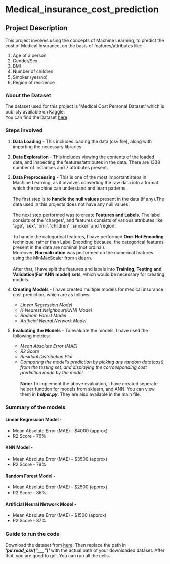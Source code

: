 # Medical_insurance_cost_prediction

## Project Description
This project involves using the concepts of Machine Learning, to predict the cost of Medical Insurance, on the basis of features/attributes like: <br>
1. Age of a person
2. Gender/Sex
3. BMI
4. Number of children
5. Smoker (yes/no)
6. Region of residence

### About the Dataset
The dataset used for this project is 'Medical Cost Personal Dataset' which is publicly available on Kaggle. <br>
You can find the Dataset [here](https://www.kaggle.com/datasets/mirichoi0218/insurance)

### Steps involved
1. <b>Data Loading</b> - This includes loading the data (csv file), along with importing the necessary libraries.
2. <b>Data Exploration</b> - This includes viewing the contents of the loaded data, and inspecting the features/attributes in the data. There are 1338 number of instances and 7 attributes present.
3. <b>Data Preprocessing</b> - This is one of the most important steps in Machine Learning, as it involves converting the raw data into a format which the machine can understand and learn patterns.
<br><br>The first step is to <b>handle the null values</b> present in the data (if any).The data used in this projects does not have any null values.
<br><br>The next step performed was to create <b>Features and Labels</b>. The label consists of the 'charges', and features consists of various attributes like 'age', 'sex', 'bmi', 'children' ,'smoker' and 'region'.
<br><br> To handle the categorical features, I have performed <b>One-Hot Encoding</b> technique, rather than Label Encoding because, the categorical features present in the data are nominal (not ordinal).
<br> Moreover, <b>Normalization</b> was performed on the numerical features using the MinMaxScaler from sklearn.
<br><br>After that, I have split the features and labels into <b>Training, Testing and Validation(For ANN model) sets</b>, which would be necessary for creating models.

4. <b>Creating Models</b> - I have created multiple models for medical insurance cost prediction, which are as follows: <br>
     * <i>Linear Regression Model</i><br>
   * <i>K-Nearest Neighbour(KNN) Model</i><br>
   * <i>Radnom Forest Model</i><br>
   * <i>Artificial Neural Network Model</i><br>
5.  <b>Evaluating the Models</b> - To evaluate the models, I have used the following metrics: <br>
    * <i>Mean Absolute Error (MAE)</i><br>
     * <i>R2 Score</i><br>
     * <i>Residual Distribution Plot</i><br>
      * <i>Comparing the model's prediction by picking any random data(cost) from the testing set, and displaying the corroesponding cost prediction made by the model.</i><br><br>
     <b>Note: </b>To implement the above evaluation, I have created seperate helper function for models from sklearn, and ANN. You can view them in <i><b>helper.py</b></i>. They are also available in the main file.

### Summary of the models
#### Linear Regression Model -
* Mean Absolute Error (MAE) - $4000 (approx)
* R2 Score - 76%

#### KNN Model - 
* Mean Absolute Error (MAE) - $3500 (approx)
* R2 Score - 79%

#### Random Forest Model - 
* Mean Absolute Error (MAE) - $2500 (approx)
* R2 Score - 86%

#### Artificial Neural Network Model -
* Mean Absolute Error (MAE) - $1500 (approx)
* R2 Score - 87%
### Guide to run the code
Download the dataset from [here](https://www.kaggle.com/datasets/mirichoi0218/insurance). Then replace the path in <b><i>'pd.read_csv("___")'</i></b> with the actual path of your downloaded dataset. After that, you are good to go!. You can run all the cells.
